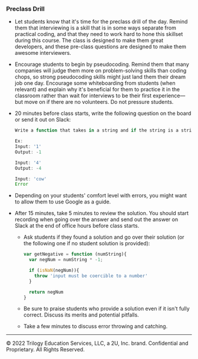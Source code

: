 ### Preclass Drill

* Let students know that it's time for the preclass drill of the day. Remind them that interviewing is a skill that is in some ways separate from practical coding, and that they need to work hard to hone this skillset during this course. The class is designed to make them great developers, and these pre-class questions are designed to make them awesome interviewers.

* Encourage students to begin by pseudocoding. Remind them that many companies will judge them more on problem-solving skills than coding chops, so strong pseudocoding skills might just land them their dream job one day. Encourage some whiteboarding from students (when relevant) and explain why it's beneficial for them to practice it in the classroom rather than wait for interviews to be their first experience—but move on if there are no volunteers. Do not pressure students.

* 20 minutes before class starts, write the following question on the board or send it out on Slack:

  ```js
  Write a function that takes in a string and if the string is a string representation of a number, return the negative version of that number otherwise throw an Error.

  Ex:
  Input: '1'
  Output: -1

  Input: '4'
  Output: -4

  Input: 'cow'
  Error
  ```

* Depending on your students' comfort level with errors, you might want to allow them to use Google as a guide. 
 
* After 15 minutes, take 5 minutes to review the solution. You should start recording when going over the answer and send out the answer on Slack at the end of office hours before class starts.

  * Ask students if they found a solution and go over their solution (or the following one if no student solution is provided):

    ```js
    var getNegative = function (numString){
      var negNum = numString * -1;

      if (isNaN(negNum)){
        throw 'input must be coercible to a number'
      }

      return negNum
    }
    ```

  * Be sure to praise students who provide a solution even if it isn't fully correct. Discuss its merits and potential pitfalls.

  * Take a few minutes to discuss error throwing and catching. 

---

© 2022 Trilogy Education Services, LLC, a 2U, Inc. brand. Confidential and Proprietary. All Rights Reserved.
